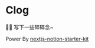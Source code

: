 # Clog

✍🏻 写下一些碎碎念~

Power By [nextjs-notion-starter-kit](https://github.com/transitive-bullshit/nextjs-notion-starter-kit)
